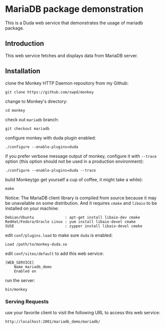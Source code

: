 MariaDB package demonstration
=============================

This is a Duda web service that demonstrates the usage of mariadb package.

## Introduction ##
This web service fetches and displays data from MariaDB server.

## Installation ##
clone the Monkey HTTP Daemon repository from my Github:

    git clone https://github.com/swpd/monkey

change to Monkey's directory:

    cd monkey

check out `mariadb` branch:

    git checkout mariadb

configure monkey with duda plugin enabled:

    ./configure --enable-plugins=duda

if you prefer verbose message output of monkey, configure it with `--trace` option
(this option should not be used in a production environment):

    ./configure --enable-plugins=duda --trace

build Monkey(go get yourself a cup of coffee, it might take a while):

    make

Notice: The MariaDB client library is compiled from source because it may be
unavailable on some distribution. And it requires `cmake` and `libaio` to be
installed on your machine:

    Debian/Ubuntu              : apt-get install libaio-dev cmake
    RedHat/Fedora/Oracle Linux : yum install libaio-devel cmake
    SUSE                       : zypper install libaio-devel cmake

edit `conf/plugins.load` to make sure `duda` is enabled:

    Load /path/to/monkey-duda.so

edit `conf/sites/default` to add this web service:

    [WEB_SERVICE]
        Name mariadb_demo
        Enabled on

run the server:

    bin/monkey

### Serving Requests ###
use your favorite client to visit the following URL to access this web service:

    http://localhost:2001/mariadb_demo/mariadb/
